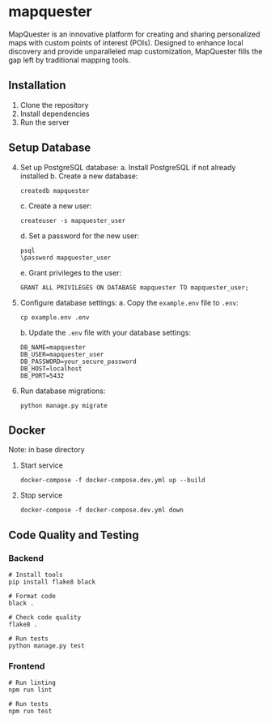 # mapquester
MapQuester is an innovative platform for creating and sharing personalized maps with custom points of interest (POIs). Designed to enhance local discovery and provide unparalleled map customization, MapQuester fills the gap left by traditional mapping tools.

## Installation

1. Clone the repository
2. Install dependencies
3. Run the server   

## Setup Database

4. Set up PostgreSQL database:
   a. Install PostgreSQL if not already installed
   b. Create a new database:
      ```
      createdb mapquester
      ```
   c. Create a new user:
      ```
      createuser -s mapquester_user
      ```
   d. Set a password for the new user:
      ```
      psql
      \password mapquester_user
      ```
   e. Grant privileges to the user:
      ```
      GRANT ALL PRIVILEGES ON DATABASE mapquester TO mapquester_user;
      ```

5. Configure database settings:
   a. Copy the `example.env` file to `.env`:
      ```
      cp example.env .env
      ```
   b. Update the `.env` file with your database settings:
      ```
      DB_NAME=mapquester
      DB_USER=mapquester_user
      DB_PASSWORD=your_secure_password
      DB_HOST=localhost
      DB_PORT=5432
      ```

6. Run database migrations:
   ```
   python manage.py migrate
   ```

## Docker
Note: in base directory
1. Start service
   ```
   docker-compose -f docker-compose.dev.yml up --build
   ```
2. Stop service
   ```
   docker-compose -f docker-compose.dev.yml down
   ```

## Code Quality and Testing

### Backend
```
# Install tools
pip install flake8 black

# Format code
black .

# Check code quality
flake8 .

# Run tests
python manage.py test
```

### Frontend
```
# Run linting
npm run lint

# Run tests
npm run test
```